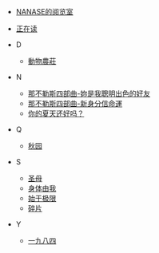 <!-- docs/_sidebar.md -->

* [NANASE的阅览室](README)
* [正在读](guide)

* D
  * [動物農莊](D/動物農莊/README.md)

* N
  * [那不勒斯四部曲-妳是我聰明出色的好友](N/那不勒斯四部曲-妳是我聰明出色的好友/README.md)
  * [那不勒斯四部曲-新身分信命運](N/那不勒斯四部曲-新身分新命運/README.md)
  * [你的夏天还好吗？](N/你的夏天还好吗？/README.md)

* Q
  * [秋园](Q/秋园/README.md)

* S
  * [圣母](S/圣母/README.md)
  * [身体由我](S/身体由我/README.md)
  * [始于极限](S/始于极限/README.md)
  * [碎片](S/碎片/README.md)

* Y
  * [一九八四](Y/一九八四/README.md)